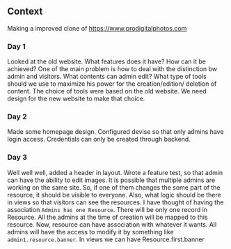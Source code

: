 ## Context

Making a improved clone of https://www.prodigitalphotos.com

### Day 1

Looked at the old website. What features does it have? How can it be
achieved? One of the main problem is how to deal with the distinction
bw admin and visitors. What contents can admin edit? What type of 
tools should we use to maximize his power for the creation/edition/
deletion of content. The choice of tools were based on the old website.
We need design for the new website to make that choice.

### Day 2

Made some homepage design. Configured devise so that only admins have
login access. Credentials can only be created through backend.

### Day 3

Well well well, added a header in layout. Wrote a feature test, so that
admin can have the ability to edit images. It is possible that multiple
admins are working on the same site. So, if one of them changes the
some part of the resource, it should be visible to everyone. Also, what
logic should be there in views so that visitors can see the resources.
I have thought of having the association `Admins has one Resource`. 
There will be only one record in Resource. All the admins at the time
of creation will be mapped to this resource. Now, resource can have 
association with whatever it wants. All admins will have the access
to modify it by something like `admin1.resource.banner`.
In views we can have Resource.first.banner
